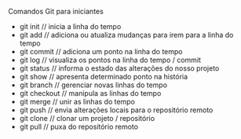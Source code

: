 Comandos Git para iniciantes

* git init // inicia a linha do tempo
* git add // adiciona ou atualiza mudanças para irem para a linha do tempo
* git commit // adiciona um ponto na linha do tempo
* git log // visualiza os pontos na linha do tempo / commit
* git status // informa o estado das alterações do nosso projeto
* git show // apresenta determinado ponto na história
* git branch // gerenciar novas linhas do tempo
* git checkout // manipula as linhas do tempo
* git merge // unir as linhas do tempo
* git push // envia alterações locais para o repositório remoto
* git clone // clonar um projeto / repositório
* git pull // puxa do repositório remoto